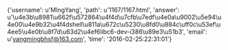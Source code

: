 {'username': u'MIngYang', 'path': u'1167/1167.html', 'answer': u'\u4e3b\u8981\u662f\u572864\u4f4d\u7cfb\u7edf\u4e0a\u9002\u5e94\u4e00\u4e9b32\u4f4dshell\u811a\u672c\u5230\u8fd0\u884c\uff0c\u53ef\u4ee5\u4e0b\u8f7d\u63d2\u4ef6libc6-dev-i386\u89e3\u51b3', 'email': u'yangmingbhsf@163.com', 'time': '2016-02-25:22:31:01'}
